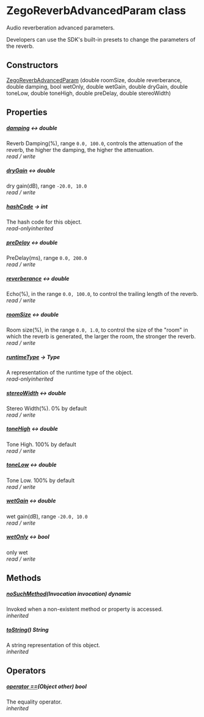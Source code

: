 


# ZegoReverbAdvancedParam class









<p>Audio reverberation advanced parameters.</p>
<p>Developers can use the SDK's built-in presets to change the parameters of the reverb.</p>




## Constructors

[ZegoReverbAdvancedParam](../zego_uikit_prebuilt_live_audio_room/ZegoReverbAdvancedParam/ZegoReverbAdvancedParam.md) (double roomSize, double reverberance, double damping, bool wetOnly, double wetGain, double dryGain, double toneLow, double toneHigh, double preDelay, double stereoWidth)

   


## Properties

##### [damping](../zego_uikit_prebuilt_live_audio_room/ZegoReverbAdvancedParam/damping.md) &#8596; double



Reverb Damping(%), range <code>0.0, 100.0</code>, controls the attenuation of the reverb, the higher the damping, the higher the attenuation.  
_<span class="feature">read / write</span>_



##### [dryGain](../zego_uikit_prebuilt_live_audio_room/ZegoReverbAdvancedParam/dryGain.md) &#8596; double



dry gain(dB), range <code>-20.0, 10.0</code>  
_<span class="feature">read / write</span>_



##### [hashCode](../zego_uikit_prebuilt_live_audio_room/ZegoReverbAdvancedParam/hashCode.md) &#8594; int



The hash code for this object.  
_<span class="feature">read-only</span><span class="feature">inherited</span>_



##### [preDelay](../zego_uikit_prebuilt_live_audio_room/ZegoReverbAdvancedParam/preDelay.md) &#8596; double



PreDelay(ms), range <code>0.0, 200.0</code>  
_<span class="feature">read / write</span>_



##### [reverberance](../zego_uikit_prebuilt_live_audio_room/ZegoReverbAdvancedParam/reverberance.md) &#8596; double



Echo(%), in the range <code>0.0, 100.0</code>, to control the trailing length of the reverb.  
_<span class="feature">read / write</span>_



##### [roomSize](../zego_uikit_prebuilt_live_audio_room/ZegoReverbAdvancedParam/roomSize.md) &#8596; double



Room size(%), in the range <code>0.0, 1.0</code>, to control the size of the "room" in which the reverb is generated, the larger the room, the stronger the reverb.  
_<span class="feature">read / write</span>_



##### [runtimeType](../zego_uikit_prebuilt_live_audio_room/ZegoReverbAdvancedParam/runtimeType.md) &#8594; Type



A representation of the runtime type of the object.  
_<span class="feature">read-only</span><span class="feature">inherited</span>_



##### [stereoWidth](../zego_uikit_prebuilt_live_audio_room/ZegoReverbAdvancedParam/stereoWidth.md) &#8596; double



Stereo Width(%). 0% by default  
_<span class="feature">read / write</span>_



##### [toneHigh](../zego_uikit_prebuilt_live_audio_room/ZegoReverbAdvancedParam/toneHigh.md) &#8596; double



Tone High. 100% by default  
_<span class="feature">read / write</span>_



##### [toneLow](../zego_uikit_prebuilt_live_audio_room/ZegoReverbAdvancedParam/toneLow.md) &#8596; double



Tone Low. 100% by default  
_<span class="feature">read / write</span>_



##### [wetGain](../zego_uikit_prebuilt_live_audio_room/ZegoReverbAdvancedParam/wetGain.md) &#8596; double



wet gain(dB), range <code>-20.0, 10.0</code>  
_<span class="feature">read / write</span>_



##### [wetOnly](../zego_uikit_prebuilt_live_audio_room/ZegoReverbAdvancedParam/wetOnly.md) &#8596; bool



only wet  
_<span class="feature">read / write</span>_





## Methods

##### [noSuchMethod](../zego_uikit_prebuilt_live_audio_room/ZegoReverbAdvancedParam/noSuchMethod.md)(Invocation invocation) dynamic



Invoked when a non-existent method or property is accessed.  
_<span class="feature">inherited</span>_



##### [toString](../zego_uikit_prebuilt_live_audio_room/ZegoReverbAdvancedParam/toString.md)() String



A string representation of this object.  
_<span class="feature">inherited</span>_





## Operators

##### [operator ==](../zego_uikit_prebuilt_live_audio_room/ZegoReverbAdvancedParam/operator_equals.md)(Object other) bool



The equality operator.  
_<span class="feature">inherited</span>_















